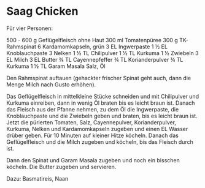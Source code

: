 Saag Chicken
============

Für vier Personen:

500 - 600 g Geflügelfleisch ohne Haut
300 ml Tomatenpüree
300 g TK-Rahmspinat
6 Kardamomkapseln, grün
3 EL Ingwerpaste
1 ½ EL Knoblauchpaste
3 Nelken
1 ½ TL Chilipulver
1 ½ TL Kurkuma
1 ½ Zwiebeln
3 EL Milch
3 EL Butter
¾ TL Cayennepfeffer
¾ TL Korianderpulver
¾ TL Kurkuma
1 ½ TL Garam Masala
Salz, Öl

Den Rahmspinat auftauen (gehackter frischer Spinat geht auch, dann die Menge
Milch nach Gusto erhöhen).

Das Geflügelfleisch in mittelkleine Stücke schneiden und mit Chilipulver und
Kurkuma einreiben, dann in wenig Öl braten bis es leicht braun ist. Danach das
Fleisch aus der Pfanne nehmen, zu dem Öl die Ingwerpaste, die Knoblauchpaste und
die Zwiebeln geben und braten, bis es leicht braun ist. Jetzt die pürierten
Tomaten, Salz, Cayennepulver, Korianderpulver, Kurkuma, Nelken und
Kardamomkapseln zugeben und einen EL Wasser drüber geben. Für 10 Minuten auf
kleiner Hitze köcheln. Danach das Geflügelfleisch und die Milch zugeben und
köcheln, bis das Fleisch durch ist.

Dann den Spinat und Garam Masala zugeben und noch ein bisschen köcheln. Die
Butter zugeben und servieren.

Dazu: Basmatireis, Naan